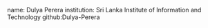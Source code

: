 name: Dulya Perera
institution: Sri Lanka Institute of Information and Technology
github:Dulya-Perera
